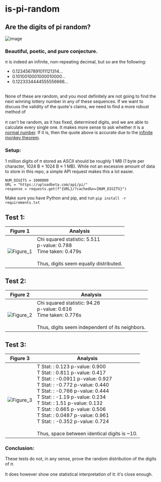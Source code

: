 # is-pi-random
## **Are the digits of pi random?**

  ![image](https://user-images.githubusercontent.com/56771911/173252966-3d55c281-0fab-44fb-a80b-1f19281f3cc4.png)<br>
### Beautiful, poetic, and pure conjecture. <br>
$\pi$ is indeed an infinite, non-repeating decimal, but so are the following:
- 0.1234567891011121314...
- 0.1010010001000010000...
- 0.1223334444555556666...

<br>None of these are random, and you most definitely are not going to find the next winning lottery number in any of these sequences. If we want to discuss the validity of the quote's claims, we need to find a more robust method of <br><br>
$\pi$ can't be random, as it has fixed, determined digits, and we are able to calculate every single one. It makes more sense to ask whether $\pi$ is a [normal number](https://en.wikipedia.org/wiki/Normal_number). If it is, then the quote above is accurate due to the [infinite monkey theorem](https://en.wikipedia.org/wiki/Infinite_monkey_theorem#:~:text=The%20infinite%20monkey%20theorem%20states,an%20infinite%20number%20of%20times).<br>
### Setup:
1 million digits of $\pi$ stored as ASCII should be roughly 1 MB (1 byte per character, 1024 B $\times$ 1024 B $\approx$ 1 MB).
While not an excessive amount of data to store in this repo, a simple API request makes this a lot easier.
```
NUM_DIGITS = 1000000
URL = "https://uploadbeta.com/api/pi/"
response = requests.get(f"{URL}/?cached&n={NUM_DIGITS}")
```
Make sure you have Python and pip, and run ```pip install -r requirements.txt```

## Test 1: 

| Figure 1                                                                                                           | Analysis                                                                                                               |
| ------------------------------------------------------------------------------------------------------------------ | ---------------------------------------------------------------------------------------------------------------------- |
| ![Figure_1](https://user-images.githubusercontent.com/56771911/173251186-a2a10ae7-df9d-48bc-9984-b9bd21ba3b1a.png) | Chi squared statistic: 5.511 <br> p-value: 0.788<br>Time taken: 0.479s <br><br> Thus, digits seem equally distributed. |


## Test 2:
| Figure 2                                                                                                           | Analysis                                                                                                                        |
| ------------------------------------------------------------------------------------------------------------------ | ------------------------------------------------------------------------------------------------------------------------------- |
| ![Figure_2](https://user-images.githubusercontent.com/56771911/173251188-0f45291b-154e-41e8-922f-848a94a83da6.png) | Chi squared statistic: 94.26  <br>p-value: 0.616<br>Time taken: 0.776s <br><br> Thus, digits seem independent of its neighbors. |

## Test 3:
| Figure 3                                                                                                           | Analysis                                                                                                                                                                                                                                                                                                                                                                                                                                                                                                         |
| ------------------------------------------------------------------------------------------------------------------ | ---------------------------------------------------------------------------------------------------------------------------------------------------------------------------------------------------------------------------------------------------------------------------------------------------------------------------------------------------------------------------------------------------------------------------------------------------------------------------------------------------------------- |
| ![Figure_3](https://user-images.githubusercontent.com/56771911/173251189-c3579f52-c606-43e3-8521-4af8990eb0ee.png) | T Stat:         : 0.123  p-value: 0.900 <br>T Stat:         : 0.811    p-value: 0.417<br>T Stat:         : -0.0911  p-value: 0.927<br>T Stat:         : -0.772   p-value: 0.440<br>T Stat:         : -0.766   p-value: 0.444<br>T Stat:         : -1.19   p-value: 0.234<br>T Stat:         : 1.51      p-value: 0.132<br>T Stat:         : 0.665    p-value: 0.506<br>T Stat:         : 0.0487   p-value: 0.961<br>T Stat:         : -0.352  p-value: 0.724<br><br>Thus, space between identical digits is ~10. |

### Conclusion:
These tests do not, in any sense, prove the random distribution of the digits of $\pi$. <br><br>It does however show one statistical interpretation of it: it's close enough.
